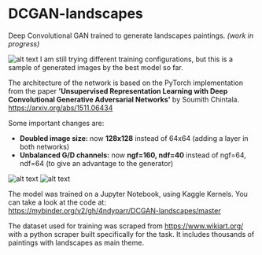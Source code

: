# DCGAN-landscapes

Deep Convolutional GAN trained to generate landscapes paintings. *(work in progress)*

![alt text](https://github.com/4ndyparr/DCGAN-landscapes/blob/master/landscapes.png)
I am still trying different training configurations, but this is a sample of generated images by the best model so far.

The architecture of the network is based on the PyTorch implementation from the paper **'Unsupervised Representation Learning with Deep Convolutional Generative Adversarial Networks'** by Soumith Chintala. https://arxiv.org/abs/1511.06434

Some important changes are:
  - **Doubled image size:** now **128x128** instead of 64x64 (adding a layer in both networks)
  - **Unbalanced G/D channels:** now **ngf=160, ndf=40** instead of ngf=64, ndf=64 (to give an advantage to the generator) 
     
![alt text](https://github.com/4ndyparr/DCGAN-landscapes/blob/master/Generator-128.png)
![alt text](https://github.com/4ndyparr/DCGAN-landscapes/blob/master/Discriminator-128.png)

The model was trained on a Jupyter Notebook, using Kaggle Kernels. You can take a look at the code at: https://mybinder.org/v2/gh/4ndyparr/DCGAN-landscapes/master    

The dataset used for training was scraped from https://www.wikiart.org/ with a python scraper built specifically for the task. It includes thousands of paintings with landscapes as main theme.



